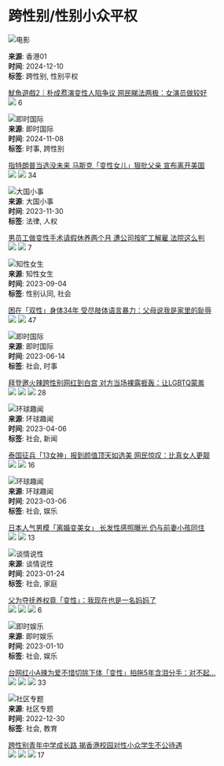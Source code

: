# 跨性别/性别小众平权

![电影](https://cdn.hk01.com/di/media/images/dw/20201124/407945321474166784189526.jpeg/nSO7BCsar_-v6KU6RG1M0E4ix3X-Qu4nYeFRnGHhUZw)

**来源**: 香港01  
**时间**: 2024-12-10  
**标签**: 跨性别, 性别平权

[魷魚遊戲2｜朴成焄演变性人陷争议 网民睇法两极：女演员做较好](https://www.hk01.com/%E9%9B%BB%E5%BD%B1/1083192/%E9%AD%B7%E9%AD%9A%E9%81%8A%E6%88%B22-%E6%9C%B4%E6%88%90%E7%84%84%E6%BC%94%E8%AE%8A%E6%80%A7%E4%BA%BA%E9%99%B7%E7%88%AD%E8%AD%B0-%E7%B6%B2%E6%B0%91%E7%9D%87%E6%B3%95%E5%85%A9%E6%A5%B5-%E5%A5%B3%E6%BC%94%E5%93%A1%E5%81%9A%E8%BC%83%E5%A5%BD)  
![](https://social-reaction-api.hk01.com/static/images/social-reaction-like.png) 6

![即时国际](https://cdn.hk01.com/di/media/images/dw/20201125/408227683839774720096251.png/ScxTeV2WCrObm45OUvrYMlnYDo46wQlqpPf-bKT3_mw)  
**来源**: 即时国际  
**时间**: 2024-11-08  
**标签**: 时事, 跨性别

[指特朗普当选没未来 马斯克「变性女儿」狠批父亲 宣布离开美国](https://www.hk01.com/%E5%8D%B3%E6%99%82%E5%9C%8B%E9%9A%9B/1074052/%E7%BE%8E%E5%9C%8B%E5%A4%A7%E9%81%B8-%E6%89%B9%E7%88%B6%E5%8A%A9%E7%89%B9%E6%9C%97%E6%99%AE%E7%95%B6%E9%81%B8-%E9%A6%AC%E6%96%AF%E5%85%8B%E8%AE%8A%E6%80%A7%E5%A5%B3%E5%85%92vivian%E5%AE%A3%E5%B8%83%E9%9B%A2%E9%96%8B%E7%BE%8E%E5%9C%8B)  
![](https://social-reaction-api.hk01.com/static/images/social-reaction-like.png) ![](https://social-reaction-api.hk01.com/static/images/social-reaction-laugh.png) 34

![大国小事](https://cdn.hk01.com/di/media/images/dw/20201125/408227633252274176150476.png/UybVDNwHnFf4UdCJXjKTL2mGyQ6f5SUU2cyM39nMjN8)  
**来源**: 大国小事  
**时间**: 2023-11-30  
**标签**: 法律, 人权

[男员工做变性手术请假休养两个月 遭公司按旷工解雇 法院这么判](https://www.hk01.com/%E5%A4%A7%E5%9C%8B%E5%B0%8F%E4%BA%8B/966744/%E7%94%B7%E5%93%A1%E5%B7%A5%E5%81%9A%E8%AE%8A%E6%80%A7%E6%89%8B%E8%A1%93%E8%AB%8B%E5%81%87%E4%BC%91%E9%A4%8A%E5%85%A9%E5%80%8B%E6%9C%88-%E9%81%AD%E5%85%AC%E5%8F%B8%E6%8C%89%E6%9B%A0%E5%B7%A5%E8%A7%A3%E5%83%B1-%E6%B3%95%E9%99%A2%E5%92%81%E5%88%A4)  
![](https://social-reaction-api.hk01.com/static/images/social-reaction-like.png) ![](https://social-reaction-api.hk01.com/static/images/social-reaction-laugh.png) 7

![知性女生](https://cdn.hk01.com/di/media/images/dw/20201124/407941813479936000310592.png/W0LJ8Wo3DBKQyTrhvjGzv_We-O7ZmP7TniWId54liHc)  
**来源**: 知性女生  
**时间**: 2023-09-04  
**标签**: 性别认同, 社会

[困在「双性」身体34年 受尽肢体语言暴力：父母说我是家里的耻辱](https://www.hk01.com/%E7%9F%A5%E6%80%A7%E5%A5%B3%E7%94%9F/935840/%E5%9B%B0%E5%9C%A8-%E9%9B%99%E6%80%A7-%E8%BA%AB%E9%AB%9434%E5%B9%B4-%E5%8F%97%E7%9B%A1%E8%82%A2%E9%AB%94%E8%AA%9E%E8%A8%80%E6%9A%B4%E5%8A%9B-%E7%88%B6%E6%AF%8D%E8%AA%AC%E6%88%91%E6%98%AF%E5%AE%B6%E8%A3%8F%E7%9A%84%E6%81%A5%E8%BE%B1)  
![](https://social-reaction-api.hk01.com/static/images/social-reaction-like.png) ![](https://social-reaction-api.hk01.com/static/images/social-reaction-sad.png) 47

![即时国际](https://cdn.hk01.com/di/media/images/dw/20201125/408227683839774720096251.png/ScxTeV2WCrObm45OUvrYMlnYDo46wQlqpPf-bKT3_mw)  
**来源**: 即时国际  
**时间**: 2023-06-14  
**标签**: 社会, 时事

[拜登邀火辣跨性别网红到白宫 对方当场裸露捱轰：让LGBTQ蒙羞](https://www.hk01.com/%E5%8D%B3%E6%99%82%E5%9C%8B%E9%9A%9B/908740/%E6%8B%9C%E7%99%BB%E9%82%80%E7%81%AB%E8%BE%A3%E8%B7%A8%E6%80%A7%E5%88%A5%E7%B6%B2%E7%B4%85%E5%88%B0%E7%99%BD%E5%AE%AE-%E5%B0%8D%E6%96%B9%E7%95%B6%E5%A0%B4%E8%A3%B8%E9%9C%B2%E6%8D%B1%E8%BD%9F-%E8%AE%93lgbtq%E8%92%99%E7%BE%9E)  
![](https://social-reaction-api.hk01.com/static/images/social-reaction-laugh.png) ![](https://social-reaction-api.hk01.com/static/images/social-reaction-like.png) ![](https://social-reaction-api.hk01.com/static/images/social-reaction-angry.png) 28

![环球趣闻](https://cdn.hk01.com/di/media/images/dw/20201125/408227683839774720096251.png/ScxTeV2WCrObm45OUvrYMlnYDo46wQlqpPf-bKT3_mw)  
**来源**: 环球趣闻  
**时间**: 2023-04-06  
**标签**: 社会, 新闻

[泰国征兵「13女神」报到颜值顶天如选美 网民惊叹：比真女人更靓](https://www.hk01.com/%E7%92%B0%E7%90%83%E8%B6%A3%E8%81%9E/885336/%E6%B3%B0%E5%9C%8B%E5%BE%B5%E5%85%B5-13%E5%A5%B3%E7%A5%9E-%E5%A0%B1%E5%88%B0%E9%A1%8F%E5%80%BC%E9%A0%82%E5%A4%A9%E5%A6%82%E9%81%B8%E7%BE%8E-%E7%B6%B2%E6%B0%91%E9%A9%9A%E5%98%86-%E6%AF%94%E7%9C%9F%E5%A5%B3%E4%BA%BA%E6%9B%B4%E9%9D%9A)  
![](https://social-reaction-api.hk01.com/static/images/social-reaction-like.png) ![](https://social-reaction-api.hk01.com/static/images/social-reaction-laugh.png) 16

![环球趣闻](https://cdn.hk01.com/di/media/images/dw/20201125/408227683839774720096251.png/ScxTeV2WCrObm45OUvrYMlnYDo46wQlqpPf-bKT3_mw)  
**来源**: 环球趣闻  
**时间**: 2023-03-06  
**标签**: 社会, 娱乐

[日本人气男模「离婚变美女」 长发性感照曝光 仍与前妻小孩同住](https://www.hk01.com/%E7%92%B0%E7%90%83%E8%B6%A3%E8%81%9E/874079/%E6%97%A5%E6%9C%AC%E4%BA%BA%E6%B0%A3%E7%94%B7%E6%A8%A1-%E9%9B%A2%E5%A9%9A%E8%AE%8A%E7%BE%8E%E5%A5%B3-%E9%95%B7%E9%AB%AE%E6%80%A7%E6%84%9F%E7%85%A7%E6%9B%9D%E5%85%89-%E4%BB%8D%E8%88%87%E5%89%8D%E5%A6%BB%E5%B0%8F%E5%AD%A9%E5%90%8C%E4%BD%8F)  
![](https://social-reaction-api.hk01.com/static/images/social-reaction-like.png) ![](https://social-reaction-api.hk01.com/static/images/social-reaction-laugh.png) 13

![谈情说性](https://cdn.hk01.com/di/media/images/dw/20201124/407941813479936000310592.png/W0LJ8Wo3DBKQyTrhvjGzv_We-O7ZmP7TniWId54liHc)  
**来源**: 谈情说性  
**时间**: 2023-01-24  
**标签**: 社会, 家庭

[父为夺抚养权竟「变性」：我现在也是一名妈妈了](https://www.hk01.com/%E8%AB%87%E6%83%85%E8%AA%AA%E6%80%A7/858169/%E7%88%B6%E7%82%BA%E5%A5%AA%E6%92%AB%E9%A4%8A%E6%AC%8A%E7%AB%9F-%E8%AE%8A%E6%80%A7-%E6%88%91%E7%8F%BE%E5%9C%A8%E4%B9%9F%E6%98%AF%E4%B8%80%E5%90%8D%E5%AA%BD%E5%AA%BD%E4%BA%86)  
![](https://social-reaction-api.hk01.com/static/images/social-reaction-like.png) ![](https://social-reaction-api.hk01.com/static/images/social-reaction-laugh.png) ![](https://social-reaction-api.hk01.com/static/images/social-reaction-sad.png) 6

![即时娱乐](https://cdn.hk01.com/di/media/images/dw/20201124/407945087545249792753410.png/6g9HK_tPl2hkpQyWd-TmAqrYmsrCyPETEqRKXBKkSlw)  
**来源**: 即时娱乐  
**时间**: 2023-01-10  
**标签**: 社会, 娱乐

[台网红小A辣为爱不惜切除下体「变性」拍拖5年含泪分手：对不起…](https://www.hk01.com/%E5%8D%B3%E6%99%82%E5%A8%9B%E6%A8%82/855678/%E5%8F%B0%E7%B6%B2%E7%B4%85%E5%B0%8Fa%E8%BE%A3%E7%82%BA%E6%84%9B%E4%B8%8D%E6%83%9C%E5%88%87%E9%99%A4%E4%B8%8B%E9%AB%94-%E8%AE%8A%E6%80%A7-%E6%8B%8D%E6%8B%965%E5%B9%B4%E5%90%AB%E6%B7%9A%E5%88%86%E6%89%8B-%E5%B0%8D%E4%B8%8D%E8%B5%B7)  
![](https://social-reaction-api.hk01.com/static/images/social-reaction-like.png) ![](https://social-reaction-api.hk01.com/static/images/social-reaction-laugh.png) ![](https://social-reaction-api.hk01.com/static/images/social-reaction-angry.png) 33

![社区专题](https://cdn.hk01.com/di/media/images/dw/20201125/408227914820096000156473.png/Tr5b4awsE2lDrGj3zO5LegNr4GHunfLjdpBk9naQZPY)  
**来源**: 社区专题  
**时间**: 2022-12-30  
**标签**: 社会, 教育

[跨性别青年中学成长路 揭香港校园对性小众学生不公待遇](https://www.hk01.com/%E7%A4%BE%E5%8D%80%E5%B0%88%E9%A1%8C/848843/%E8%B7%A8%E6%80%A7%E5%88%A5%E9%9D%92%E5%B9%B4%E4%B8%AD%E5%AD%B8%E6%88%90%E9%95%B7%E8%B7%AF-%E6%8F%AD%E9%A6%99%E6%B8%AF%E6%A0%A1%E5%9C%92%E5%B0%8D%E6%80%A7%E5%B0%8F%E7%9C%BE%E5%AD%B8%E7%94%9F%E4%B8%8D%E5%85%AC%E5%BE%85%E9%81%87)  
![](https://social-reaction-api.hk01.com/static/images/social-reaction-like.png) ![](https://social-reaction-api.hk01.com/static/images/social-reaction-angry.png) ![](https://social-reaction-api.hk01.com/static/images/social-reaction-sad.png) 17